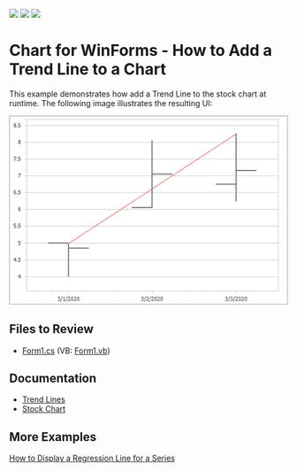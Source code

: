 <!-- default badges list -->
![](https://img.shields.io/endpoint?url=https://codecentral.devexpress.com/api/v1/VersionRange/128572517/13.2.5%2B)
[![](https://img.shields.io/badge/Open_in_DevExpress_Support_Center-FF7200?style=flat-square&logo=DevExpress&logoColor=white)](https://supportcenter.devexpress.com/ticket/details/E1245)
[![](https://img.shields.io/badge/📖_How_to_use_DevExpress_Examples-e9f6fc?style=flat-square)](https://docs.devexpress.com/GeneralInformation/403183)
<!-- default badges end -->

# Chart for WinForms - How to Add a Trend Line to a Chart

This example demonstrates how add a Trend Line to the stock chart at runtime. The following image illustrates the resulting UI:

![stock-chart](images/stock-chart.png)

<!-- default file list -->
## Files to Review 

* [Form1.cs](./CS/Form1.cs) (VB: [Form1.vb](./VB/Form1.vb))
<!-- default file list end -->

## Documentation 

- [Trend Lines](https://docs.devexpress.com/WindowsForms/6218/controls-and-libraries/chart-control/series/indicators/simple-indicators/trend-lines)
- [Stock Chart](https://docs.devexpress.com/WindowsForms/2987/controls-and-libraries/chart-control/series-views/2d-series-views/financial-series-views/stock-chart)

## More Examples 

[How to Display a Regression Line for a Series](https://github.com/DevExpress-Examples/how-to-display-a-regression-line-for-a-series-e1494)


